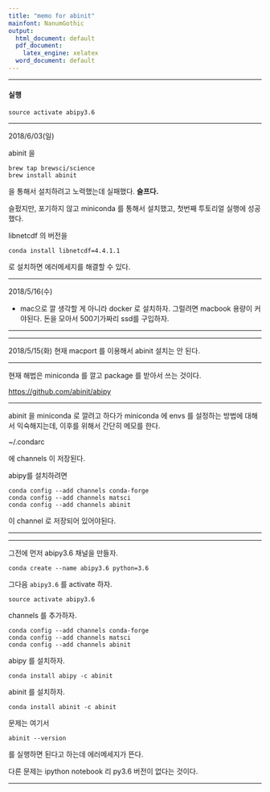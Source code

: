 ```yaml
---
title: "memo for abinit"
mainfont: NanumGothic
output:
  html_document: default
  pdf_document:
    latex_engine: xelatex
  word_document: default
---
```




***

#### 실행

```
source activate abipy3.6
```


***

2018/6/03(일)  

abinit 을

```
brew tap brewsci/science
brew install abinit
```

을 통해서 설치하려고 노력했는데 실패했다. **슬프다.**


슬펐지만, 포기하지 않고 miniconda 를 통해서 설치했고, 첫번째 투토리얼 실행에 성공했다.

libnetcdf 의 버전을

```
conda install libnetcdf=4.4.1.1
```

로 설치하면 에러메세지를 해결할 수 있다.




***

2018/5/16(수)  

* mac으로 깔 생각할 게 아니라 docker 로 설치하자. 그럴려면 macbook 용량이 커야된다. 돈을 모아서 500기가짜리 ssd를 구입하자. 

***



***

2018/5/15(화) 현재 macport 를 이용해서 abinit 설치는 안 된다.

***

현재 해법은 miniconda 를 깔고 package 를 받아서 쓰는 것이다.  

https://github.com/abinit/abipy

***

abinit 을 miniconda 로 깔려고 하다가 miniconda 에 envs 를 설정하는 방법에 대해서 익숙해지는데, 이후를 위해서 간단히 메모를 한다.

~/.condarc

에 channels 이 저장된다.

abipy를 설치하려면

```
conda config --add channels conda-forge
conda config --add channels matsci
conda config --add channels abinit
```

이 channel 로 저장되어 있어야된다.

***

***


그전에 먼저 abipy3.6 채널을 만들자.

```
conda create --name abipy3.6 python=3.6
```

그다음 `abipy3.6` 를 activate 하자.

```
source activate abipy3.6
```

channels 를 추가하자.

```
conda config --add channels conda-forge
conda config --add channels matsci
conda config --add channels abinit
```

abipy 를 설치하자.

```
conda install abipy -c abinit
```

abinit 를 설치하자.

```
conda install abinit -c abinit
```

문제는 여기서

```
abinit --version
```
를 실행하면 된다고 하는데 에러메세지가 뜬다.

다른 문제는 ipython notebook 리 py3.6 버전이 없다는 것이다.




***

